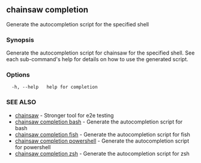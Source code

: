 ## chainsaw completion

Generate the autocompletion script for the specified shell

### Synopsis

Generate the autocompletion script for chainsaw for the specified shell.
See each sub-command's help for details on how to use the generated script.


### Options

```
  -h, --help   help for completion
```

### SEE ALSO

* [chainsaw](chainsaw.md)	 - Stronger tool for e2e testing
* [chainsaw completion bash](chainsaw_completion_bash.md)	 - Generate the autocompletion script for bash
* [chainsaw completion fish](chainsaw_completion_fish.md)	 - Generate the autocompletion script for fish
* [chainsaw completion powershell](chainsaw_completion_powershell.md)	 - Generate the autocompletion script for powershell
* [chainsaw completion zsh](chainsaw_completion_zsh.md)	 - Generate the autocompletion script for zsh

